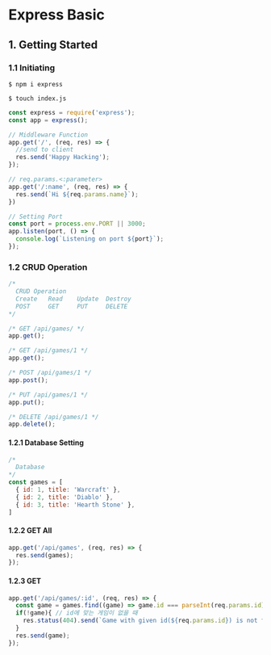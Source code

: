 # Express Basic

## 1. Getting Started

### 1.1 Initiating

 `$ npm i express`

`$ touch index.js`

```js
const express = require('express');
const app = express();
```

````js
// Middleware Function
app.get('/', (req, res) => {
  //send to client
  res.send('Happy Hacking');
});
````

```js
// req.params.<:parameter>
app.get('/:name', (req, res) => {
  res.send(`Hi ${req.params.name}`);
})
```
```js
// Setting Port
const port = process.env.PORT || 3000;
app.listen(port, () => {
  console.log(`Listening on port ${port}`);
});
```

### 1.2 CRUD Operation

``` js
/* 
  CRUD Operation
  Create   Read    Update  Destroy
  POST     GET     PUT     DELETE
*/

/* GET /api/games/ */
app.get();

/* GET /api/games/1 */
app.get();

/* POST /api/games/1 */
app.post();

/* PUT /api/games/1 */
app.put();

/* DELETE /api/games/1 */
app.delete();
```

#### 1.2.1 Database Setting

```js
/* 
  Database
*/
const games = [
  { id: 1, title: 'Warcraft' },
  { id: 2, title: 'Diablo' },
  { id: 3, title: 'Hearth Stone' },
]
```

#### 1.2.2 GET All

```js
app.get('/api/games', (req, res) => {
  res.send(games);
});
```



#### 1.2.3 GET

```js
app.get('/api/games/:id', (req, res) => {
  const game = games.find((game) => game.id === parseInt(req.params.id));
  if(!game){ // id에 맞는 게임이 없을 때
    res.status(404).send(`Game with given id(${req.params.id}) is not found`);
  }
  res.send(game);
});
```